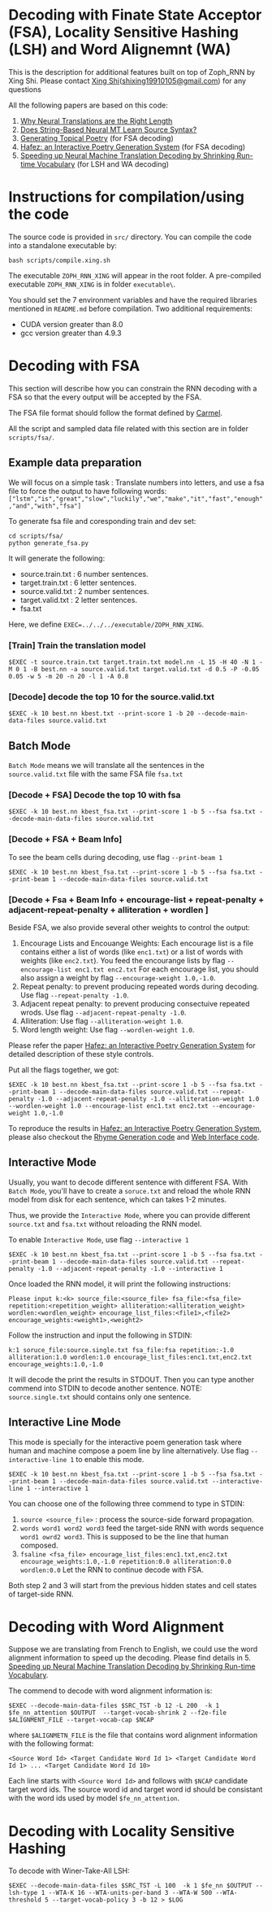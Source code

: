 # Decoding with Finate State Acceptor (FSA), Locality Sensitive Hashing (LSH) and Word Alignemnt (WA)

This is the description for additional features built on top of Zoph\_RNN by Xing Shi.
Please contact [Xing Shi](http://xingshi.me)(shixing19910105@gmail.com) for any questions

All the following papers are based on this code:

1. [Why Neural Translations are the Right Length](http://xingshi.me/data/pdf/EMNLP2016short.pdf)
2. [Does String-Based Neural MT Learn Source Syntax?](http://xingshi.me/data/pdf/EMNLP2016long.pdf)
3. [Generating Topical Poetry](http://xingshi.me/data/pdf/EMNLP2016poem.pdf) (for FSA decoding)
4. [Hafez: an Interactive Poetry Generation System](http://xingshi.me/data/pdf/ACL2017demo.pdf) (for FSA decoding)
5. [Speeding up Neural Machine Translation Decoding by Shrinking Run-time Vocabulary](http://xingshi.me/data/pdf/ACL2017short.pdf) (for LSH and WA decoding)

# Instructions for compilation/using the code
The source code is provided in `src/` directory. You can compile the code into a standalone executable by:

```
bash scripts/compile.xing.sh
```

The executable `ZOPH_RNN_XING` will appear in the root folder. A pre-compiled executable `ZOPH_RNN_XING` is in folder `executable\`.

You should set the 7 environment variables and have the required libraries mentioned in `README.md` before compilation.
Two additional requirements:

* CUDA version greater than 8.0
* gcc version greater than 4.9.3

# Decoding with FSA

This section will describe how you can constrain the RNN decoding with a FSA so that the every output will be accepted by the FSA.

The FSA file format should follow the format defined by [Carmel](http://www.isi.edu/licensed-sw/carmel/).

All the script and sampled data file related with this section are in folder `scripts/fsa/`.

## Example data preparation

We will focus on a simple task : Translate numbers into letters, and use a fsa file to force the output to have following words: `["lstm","is","great","slow","luckily","we","make","it","fast","enough","and","with","fsa"]`

To generate fsa file and coresponding train and dev set:

```
cd scripts/fsa/
python generate_fsa.py 
```

It will generate the following:

* source.train.txt : 6 number sentences.
* target.train.txt : 6 letter sentences.
* source.valid.txt : 2 number sentences.
* target.valid.txt : 2 letter sentences.
* fsa.txt

Here, we define `EXEC=../../../executable/ZOPH_RNN_XING`.

### [Train] Train the translation model

```
$EXEC -t source.train.txt target.train.txt model.nn -L 15 -H 40 -N 1 -M 0 1 -B best.nn -a source.valid.txt target.valid.txt -d 0.5 -P -0.05 0.05 -w 5 -m 20 -n 20 -l 1 -A 0.8
```

### [Decode] decode the top 10 for the source.valid.txt

```
$EXEC -k 10 best.nn kbest.txt --print-score 1 -b 20 --decode-main-data-files source.valid.txt
```

## Batch Mode
`Batch Mode` means we will translate all the sentences in the `source.valid.txt` file with the same FSA file `fsa.txt`

### [Decode + FSA] Decode the top 10 with fsa

```
$EXEC -k 10 best.nn kbest_fsa.txt --print-score 1 -b 5 --fsa fsa.txt --decode-main-data-files source.valid.txt
```

### [Decode + FSA + Beam Info] 
To see the beam cells during decoding, use flag `--print-beam 1`
```
$EXEC -k 10 best.nn kbest_fsa.txt --print-score 1 -b 5 --fsa fsa.txt --print-beam 1 --decode-main-data-files source.valid.txt
```

### [Decode + Fsa + Beam Info + encourage-list + repeat-penalty + adjacent-repeat-penalty + alliteration + wordlen ]

Beside FSA, we also provide several other weights to control the output:

1. Encourage Lists and Encouange Weights: Each encourage list is a file contains either a list of words (like `enc1.txt`) or a list of words with weights (like `enc2.txt`). You feed the encourange lists by flag `--encourage-list enc1.txt enc2.txt` For each encourage list, you should also assign a weight by flag `--encourage-weight 1.0,-1.0`.
2. Repeat penalty: to prevent producing repeated words during decoding. Use flag `--repeat-penalty -1.0`.
3. Adjacent repeat penalty: to prevent producing consectuive repeated wrods. Use flag `--adjacent-repeat-penalty -1.0`.
4. Alliteration: Use flag `--alliteration-weight 1.0`.
5. Word length weight: Use flag `--wordlen-weight 1.0`.

Please refer the paper [Hafez: an Interactive Poetry Generation System](http://xingshi.me/data/pdf/ACL2017demo.pdf) for detailed description of these style controls.

Put all the flags together, we got:

```
$EXEC -k 10 best.nn kbest_fsa.txt --print-score 1 -b 5 --fsa fsa.txt --print-beam 1 --decode-main-data-files source.valid.txt --repeat-penalty -1.0 --adjacent-repeat-penalty -1.0 --alliteration-weight 1.0 --wordlen-weight 1.0 --encourage-list enc1.txt enc2.txt --encourage-weight 1.0,-1.0
```

To reproduce the results in [Hafez: an Interactive Poetry Generation System](http://xingshi.me/data/pdf/ACL2017demo.pdf), please also checkout the [Rhyme Generation code](https://github.com/Marjan-GH/Topical_poetry) and [Web Interface code](https://github.com/shixing/poem).


## Interactive Mode

Usually, you want to decode different sentence with different FSA. With `Batch Mode`, you'll have to create a `soruce.txt` and reload the whole RNN model from disk for each sentence, which can takes 1-2 minutes.

Thus, we provide the `Interactive Mode`, where you can provide different `source.txt` and `fsa.txt` without reloading the RNN model.

To enable `Interactive Mode`, use flag `--interactive 1`

```
$EXEC -k 10 best.nn kbest_fsa.txt --print-score 1 -b 5 --fsa fsa.txt --print-beam 1 --decode-main-data-files source.valid.txt --repeat-penalty -1.0 --adjacent-repeat-penalty -1.0 --interactive 1
```
Once loaded the RNN model, it will print the following instructions:
```
Please input k:<k> source_file:<source_file> fsa_file:<fsa_file> repetition:<repetition_weight> alliteration:<alliteration_weight> wordlen:<wordlen_weight> encourage_list_files:<file1>,<file2> encourage_weights:<weight1>,<weight2>
```
Follow the instruction and input the following in STDIN:
```
k:1 soruce_file:source.single.txt fsa_file:fsa repetition:-1.0 alliteration:1.0 wordlen:1.0 encourage_list_files:enc1.txt,enc2.txt encourage_weights:1.0,-1.0
```
It will decode the print the results in STDOUT. Then you can type another commend into STDIN to decode another sentence. NOTE: `source.single.txt` should contains only one sentence. 

## Interactive Line Mode

This mode is specially for the interactive poem generation task where human and machine compose a poem line by line alternatively. Use flag `--interactive-line 1` to enable this mode.

```
$EXEC -k 10 best.nn kbest_fsa.txt --print-score 1 -b 5 --fsa fsa.txt --print-beam 1 --decode-main-data-files source.valid.txt --interactive-line 1 --interactive 1
```
You can choose one of the following three commend to type in STDIN:

1. `source <source_file>` : process the source-side forward propagation.
2. `words word1 word2 word3` feed the target-side RNN with words sequence `word1 owrd2 word3`. This is supposed to be the line that human composed. 
3. `fsaline <fsa_file> encourage_list_files:enc1.txt,enc2.txt encourage_weights:1.0,-1.0 repetition:0.0 alliteration:0.0 wordlen:0.0` Let the RNN to continue decode with FSA.

Both step 2 and 3 will start from the previous hidden states and cell states of target-side RNN.

# Decoding with Word Alignment

Suppose we are translating from French to English, we could use the word alignment information to speed up the decoding. Please find details in 5. [Speeding up Neural Machine Translation Decoding by Shrinking Run-time Vocabulary](http://xingshi.me/data/pdf/ACL2017short.pdf).

The commend to decode with word alignment information is:

```
$EXEC --decode-main-data-files $SRC_TST -b 12 -L 200  -k 1 $fe_nn_attention $OUTPUT  --target-vocab-shrink 2 --f2e-file $ALIGNMENT_FILE --target-vocab-cap $NCAP
```
where `$ALIGNMETN_FILE` is the file that contains word alignment information with the following format:
```
<Source Word Id> <Target Candidate Word Id 1> <Target Candidate Word Id 1> ... <Target Candidate Word Id 10>
```
Each line starts with `<Source Word Id>` and follows with `$NCAP` candidate target word ids. The source word id and target word id should be consistant with the word ids used by model `$fe_nn_attention`.

# Decoding with Locality Sensitive Hashing

To decode with Winer-Take-All LSH:

```
$EXEC --decode-main-data-files $SRC_TST -L 100  -k 1 $fe_nn $OUTPUT --lsh-type 1 --WTA-K 16 --WTA-units-per-band 3 --WTA-W 500 --WTA-threshold 5 --target-vocab-policy 3 -b 12 > $LOG
```
